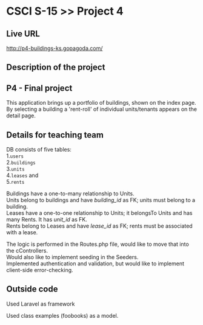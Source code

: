 # CSCI S-15 >> Project 4

## Live URL
<http://p4-buildings-ks.gopagoda.com/>

## Description of the project 
P4 - Final project
-----------

This application brings up a portfolio of buildings, shown on the index page.
By selecting a building a 'rent-roll' of individual units/tenants appears on the detail page. 

## Details for teaching team

DB consists of five tables:  
  1.`users`  
  2.`buildings`  
  3.`units`  
  4.`leases` and   
  5.`rents`  

Buildings have a one-to-many relationship to Units.   
Units belong to buildings and have *building_id* as FK; units must belong to a building.  
Leases have a one-to-one relationship to Units; it belongsTo Units and has many Rents. It has *unit_id* as FK.  
Rents belong to Leases and have *lease_id* as FK; rents must be associated with a lease.  

The logic is performed in the Routes.php file, would like to move that into the cControllers.  
Would also like to implement seeding in the Seeders.  
Implemented authentication and validation, but would like to implement client-side error-checking.  

## Outside code
Used Laravel as framework

Used class examples (foobooks) as a model.